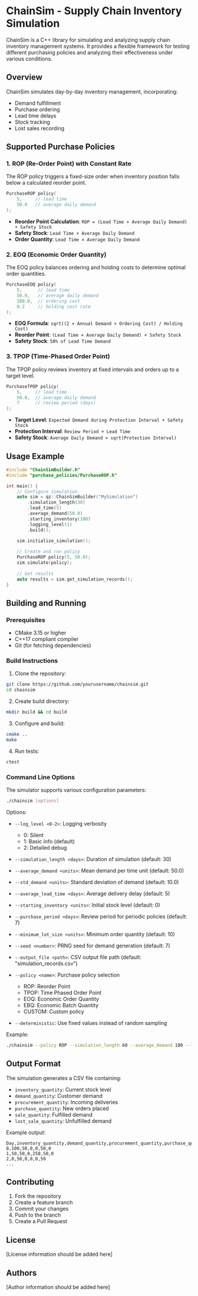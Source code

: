 # ChainSim - Supply Chain Inventory Simulation

ChainSim is a C++ library for simulating and analyzing supply chain inventory management systems. It provides a flexible framework for testing different purchasing policies and analyzing their effectiveness under various conditions.

## Overview

ChainSim simulates day-by-day inventory management, incorporating:
- Demand fulfillment
- Purchase ordering
- Lead time delays
- Stock tracking
- Lost sales recording

## Supported Purchase Policies

### 1. ROP (Re-Order Point) with Constant Rate
The ROP policy triggers a fixed-size order when inventory position falls below a calculated reorder point.

```cpp
PurchaseROP policy(
    5,     // lead time
    50.0   // average daily demand
);
```

- **Reorder Point Calculation**: `ROP = (Lead Time × Average Daily Demand) + Safety Stock`
- **Safety Stock**: `Lead Time × Average Daily Demand`
- **Order Quantity**: `Lead Time × Average Daily Demand`

### 2. EOQ (Economic Order Quantity)
The EOQ policy balances ordering and holding costs to determine optimal order quantities.

```cpp
PurchaseEOQ policy(
    5,      // lead time
    50.0,   // average daily demand
    100.0,  // ordering cost
    0.2     // holding cost rate
);
```

- **EOQ Formula**: `sqrt((2 × Annual Demand × Ordering Cost) / Holding Cost)`
- **Reorder Point**: `(Lead Time × Average Daily Demand) + Safety Stock`
- **Safety Stock**: `50% of Lead Time Demand`

### 3. TPOP (Time-Phased Order Point)
The TPOP policy reviews inventory at fixed intervals and orders up to a target level.

```cpp
PurchaseTPOP policy(
    5,     // lead time
    50.0,  // average daily demand
    7      // review period (days)
);
```

- **Target Level**: `Expected Demand during Protection Interval + Safety Stock`
- **Protection Interval**: `Review Period + Lead Time`
- **Safety Stock**: `Average Daily Demand × sqrt(Protection Interval)`

## Usage Example

```cpp
#include "ChainSimBuilder.h"
#include "purchase_policies/PurchaseROP.h"

int main() {
    // Configure simulation
    auto sim = qz::ChainSimBuilder("MySimulation")
        .simulation_length(30)
        .lead_time(5)
        .average_demand(50.0)
        .starting_inventory(100)
        .logging_level(1)
        .build();

    sim.initialize_simulation();
    
    // Create and run policy
    PurchaseROP policy(5, 50.0);
    sim.simulate(policy);
    
    // Get results
    auto results = sim.get_simulation_records();
}
```

## Building and Running

### Prerequisites
- CMake 3.15 or higher
- C++17 compliant compiler
- Git (for fetching dependencies)

### Build Instructions

1. Clone the repository:
```bash
git clone https://github.com/yourusername/chainsim.git
cd chainsim
```

2. Create build directory:
```bash
mkdir build && cd build
```

3. Configure and build:
```bash
cmake ..
make
```

4. Run tests:
```bash
ctest
```

### Command Line Options

The simulator supports various configuration parameters:

```bash
./chainsim [options]
```

Options:
- `--log_level <0-2>`: Logging verbosity
  - 0: Silent
  - 1: Basic info (default)
  - 2: Detailed debug
  
- `--simulation_length <days>`: Duration of simulation (default: 30)
- `--average_demand <units>`: Mean demand per time unit (default: 50.0)
- `--std_demand <units>`: Standard deviation of demand (default: 10.0)
- `--average_lead_time <days>`: Average delivery delay (default: 5)
- `--starting_inventory <units>`: Initial stock level (default: 0)
- `--purchase_period <days>`: Review period for periodic policies (default: 7)
- `--minimum_lot_size <units>`: Minimum order quantity (default: 10)
- `--seed <number>`: PRNG seed for demand generation (default: 7)
- `--output_file <path>`: CSV output file path (default: "simulation_records.csv")
- `--policy <name>`: Purchase policy selection
  - ROP: Reorder Point
  - TPOP: Time Phased Order Point
  - EOQ: Economic Order Quantity
  - EBQ: Economic Batch Quantity
  - CUSTOM: Custom policy
- `--deterministic`: Use fixed values instead of random sampling

Example:
```bash
./chainsim --policy ROP --simulation_length 60 --average_demand 100 --log_level 1
```

## Output Format

The simulation generates a CSV file containing:
- `inventory_quantity`: Current stock level
- `demand_quantity`: Customer demand
- `procurement_quantity`: Incoming deliveries
- `purchase_quantity`: New orders placed
- `sale_quantity`: Fulfilled demand
- `lost_sale_quantity`: Unfulfilled demand

Example output:
```csv
Day,inventory_quantity,demand_quantity,procurement_quantity,purchase_quantity,sale_quantity,lost_sale_quantity
0,100,50,0,0,50,0
1,50,50,0,250,50,0
2,0,50,0,0,0,50
...
```

## Contributing

1. Fork the repository
2. Create a feature branch
3. Commit your changes
4. Push to the branch
5. Create a Pull Request

## License

[License information should be added here]

## Authors

[Author information should be added here]